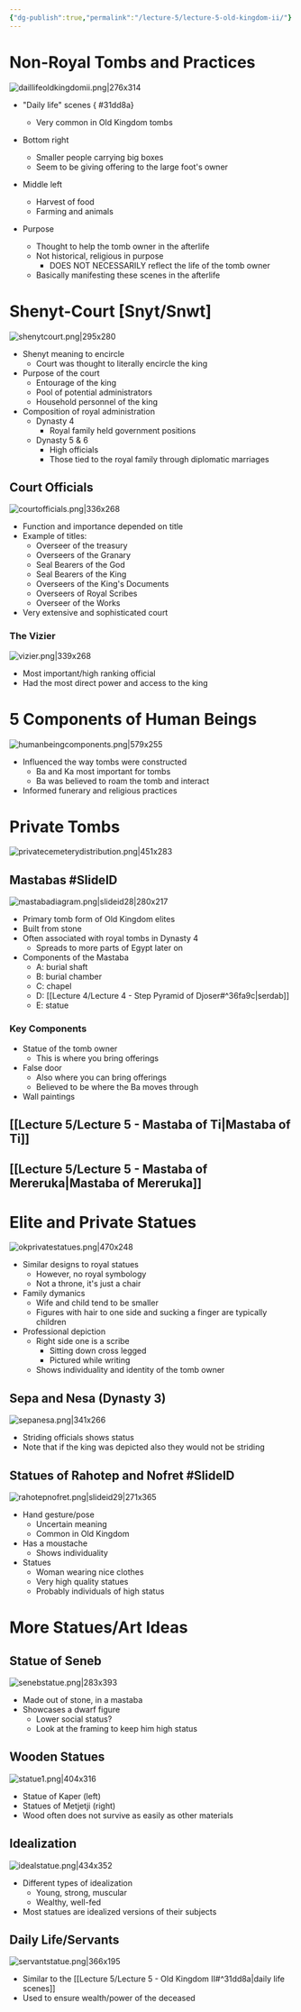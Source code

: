 ```yaml
---
{"dg-publish":true,"permalink":"/lecture-5/lecture-5-old-kingdom-ii/"}
---
```



# Non-Royal Tombs and Practices
![daillifeoldkingdomii.png|276x314](/img/user/Images/daillifeoldkingdomii.png)
- "Daily life" scenes
{ #31dd8a}

	- Very common in Old Kingdom tombs
- Bottom right
	- Smaller people carrying big boxes
	- Seem to be giving offering to the large foot's owner
- Middle left
	- Harvest of food
	- Farming and animals
- Purpose
	- Thought to help the tomb owner in the afterlife
	- Not historical, religious in purpose
		- DOES NOT NECESSARILY reflect the life of the tomb owner
	- Basically manifesting these scenes in the afterlife

# Shenyt-Court \[Snyt/Snwt]
![shenytcourt.png|295x280](/img/user/Images/shenytcourt.png)
- Shenyt meaning to encircle
	- Court was thought to literally encircle the king
- Purpose of the court
	- Entourage of the king
	- Pool of potential administrators
	- Household personnel of the king
- Composition of royal administration
	- Dynasty 4
		- Royal family held government positions
	- Dynasty 5 & 6
		- High officials
		- Those tied to the royal family through diplomatic marriages
## Court Officials
![courtofficials.png|336x268](/img/user/Images/courtofficials.png)
- Function and importance depended on title
- Example of titles:
	- Overseer of the treasury
	- Overseers of the Granary
	- Seal Bearers of the God
	- Seal Bearers of the King
	- Overseers of the King's Documents
	- Overseers of Royal Scribes
	- Overseer of the Works
- Very extensive and sophisticated court

### The Vizier
![vizier.png|339x268](/img/user/Images/vizier.png)
- Most important/high ranking official
- Had the most direct power and access to the king

# 5 Components of Human Beings
![humanbeingcomponents.png|579x255](/img/user/Images/humanbeingcomponents.png)
- Influenced the way tombs were constructed
	- Ba and Ka most important for tombs
	- Ba was believed to roam the tomb and interact
- Informed funerary and religious practices
# Private Tombs
![privatecemeterydistribution.png|451x283](/img/user/Images/privatecemeterydistribution.png)
## Mastabas #SlideID


![mastabadiagram.png|slideid28|280x217](/img/user/Images/mastabadiagram.png)


- Primary tomb form of Old Kingdom elites
- Built from stone
- Often associated with royal tombs in Dynasty 4
	- Spreads to more parts of Egypt later on
- Components of the Mastaba
	- A: burial shaft
	- B: burial chamber
	- C: chapel
	- D: [[Lecture 4/Lecture 4 - Step Pyramid of Djoser#^36fa9c\|serdab]]
	- E: statue
### Key Components
- Statue of the tomb owner
	- This is where you bring offerings
- False door
	- Also where you can bring offerings
	- Believed to be where the Ba moves through
- Wall paintings

## [[Lecture 5/Lecture 5 - Mastaba of Ti\|Mastaba of Ti]]
## [[Lecture 5/Lecture 5 - Mastaba of Mereruka\|Mastaba of Mereruka]]

# Elite and Private Statues
![okprivatestatues.png|470x248](/img/user/Images/okprivatestatues.png)
- Similar designs to royal statues
	- However, no royal symbology
	- Not a throne, it's just a chair
- Family dymanics
	- Wife and child tend to be smaller
	- Figures with hair to one side and sucking a finger are typically children
- Professional depiction
	- Right side one is a scribe
		- Sitting down cross legged
		- Pictured while writing
	- Shows individuality and identity of the tomb owner
## Sepa and Nesa (Dynasty 3)
![sepanesa.png|341x266](/img/user/Images/sepanesa.png)
- Striding officials shows status
- Note that if the king was depicted also they would not be striding

## Statues of Rahotep and Nofret #SlideID


![rahotepnofret.png|slideid29|271x365](/img/user/Images/rahotepnofret.png)


- Hand gesture/pose
	- Uncertain meaning
	- Common in Old Kingdom
- Has a moustache
	- Shows individuality
- Statues
	- Woman wearing nice clothes
	- Very high quality statues
	- Probably individuals of high status

# More Statues/Art Ideas
## Statue of Seneb
![senebstatue.png|283x393](/img/user/Images/senebstatue.png)
- Made out of stone, in a mastaba
- Showcases a dwarf figure
	- Lower social status?
	- Look at the framing to keep him high status

## Wooden Statues
![statue1.png|404x316](/img/user/Images/statue1.png)
- Statue of Kaper (left)
- Statues of Metjetji (right)
- Wood often does not survive as easily as other materials

## Idealization
![idealstatue.png|434x352](/img/user/Images/idealstatue.png)
- Different types of idealization
	- Young, strong, muscular
	- Wealthy, well-fed
- Most statues are idealized versions of their subjects

## Daily Life/Servants
![servantstatue.png|366x195](/img/user/Images/servantstatue.png)
- Similar to the [[Lecture 5/Lecture 5 - Old Kingdom II#^31dd8a\|daily life scenes]]
- Used to ensure wealth/power of the deceased